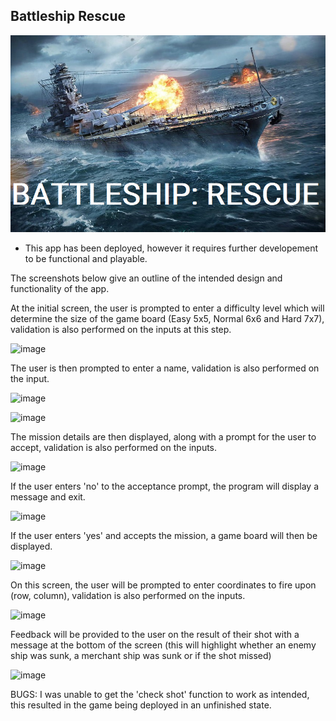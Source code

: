 

## Battleship Rescue

![image](assets/images/battleship.png)





* This app has been deployed, however it requires further developement to be functional and playable.

The screenshots below give an outline of the intended design and functionality of the app.

At the initial screen, the user is prompted to enter a difficulty level which will determine the size of the game board (Easy 5x5, Normal 6x6 and Hard 7x7), validation is also performed on the inputs at this step.


![image](https://github.com/DannyGilligan/battleships-rescue/assets/112653322/8ff93627-bc2a-4640-a053-5f65f8ea90ea)



The user is then prompted to enter a name, validation is also performed on the input.



![image](https://github.com/DannyGilligan/battleships-rescue/assets/112653322/97922b73-10a5-4b35-bc34-a346415b77cd)




![image](https://github.com/DannyGilligan/battleships-rescue/assets/112653322/b367f8e2-6447-4c9e-b5cb-2c78c2d6b940)



The mission details are then displayed, along with a prompt for the user to accept, validation is also performed on the inputs.



![image](https://github.com/DannyGilligan/battleships-rescue/assets/112653322/502ad58f-5c6f-485c-a745-56e752d562c8)



If the user enters 'no' to the acceptance prompt, the program will display a message and exit.



![image](https://github.com/DannyGilligan/battleships-rescue/assets/112653322/6843c200-c6e7-46c4-a559-7218110a879c)



If the user enters 'yes' and accepts the mission, a game board will then be displayed.



![image](https://github.com/DannyGilligan/battleships-rescue/assets/112653322/f8d661cb-cc83-407d-95a9-42fe0577c24e)



On this screen, the user will be prompted to enter coordinates to fire upon (row, column), validation is also performed on the inputs.



![image](https://github.com/DannyGilligan/battleships-rescue/assets/112653322/80a5c1ea-e230-4eaf-88a3-5f8153919ca0)



Feedback will be provided to the user on the result of their shot with a message at the bottom of the screen (this will highlight whether an enemy ship was sunk, a merchant ship was sunk or if the shot missed)



![image](https://github.com/DannyGilligan/battleships-rescue/assets/112653322/fe0d6ce4-9168-4f29-a108-8fd6da37adbf)




BUGS: I was unable to get the 'check shot' function to work as intended, this resulted in the game being deployed in an unfinished state.







